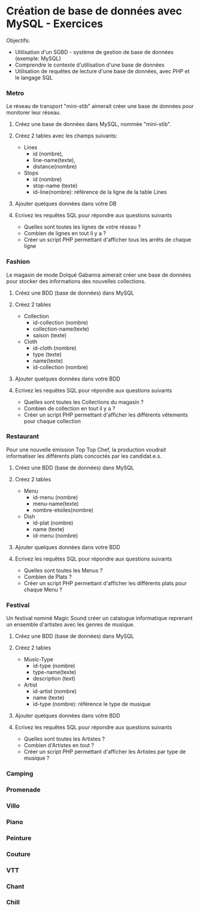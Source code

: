 # Création de base de données avec MySQL - Exercices

Objectifs:
- Utilisation d'un SGBD - système de gestion de base de données (exemple: MySQL)
- Comprendre le contexte d'utilisation d'une base de données 
- Utilisation de requêtes de lecture d'une base de données, avec PHP et le langage SQL 

### Metro

Le réseau de transport "mini-stib" aimerait créer une base de données pour monitorer leur réseau. 

1. Créez une base de données dans MySQL, nommée "mini-stib".  
2. Créez 2 tables avec les champs suivants: 
   - Lines
     - id (nombre), 
     - line-name(texte),
     - distance(nombre)
   - Stops
     - id (nombre)
     - stop-name (texte)
     - id-line(nombre): référence de la ligne de la table Lines

3. Ajouter quelques données dans votre DB
4. Ecrivez les requêtes SQL pour répondre  aux questions suivants
   - Quelles sont toutes les lignes de votre réseau ? 
   - Combien de lignes en tout il y a ? 
   - Créer un script PHP permettant d'afficher tous les arrêts de chaque ligne  


### Fashion

Le magasin de mode Dolqué Gabanna aimerait créer une base de données pour stocker des informations des nouvelles collections.


1. Créez une BDD (base de données) dans MySQL
2. Créez 2 tables 
   -  Collection 
      -  id-collection (nombre)
      -  collection-name(texte)
      -  saison (texte)
   -  Cloth
      -  id-cloth (nombre)
      -  type (texte) 
      -  name(texte)
      -  id-collection (nombre)

3. Ajouter quelques données dans votre BDD
4. Ecrivez les requêtes SQL pour répondre  aux questions suivants
   - Quelles sont toutes les Collections du magasin ? 
   - Combien de collection en tout il y a ? 
   - Créer un script PHP permettant d'afficher les différents vêtements pour chaque collection   


### Restaurant

Pour une nouvelle émission Top Top Chef, la production voudrait informatiser les différents plats concoctés par les candidat.e.s. 


1. Créez une BDD (base de données) dans MySQL
2. Créez 2 tables 
   -  Menu 
      -  id-menu (nombre)
      -  menu-name(texte)
      -  nombre-etoiles(nombre)
   -  Dish
      -  id-plat (nombre)
      -  name (texte) 
      -  id-menu (nombre)

3. Ajouter quelques données dans votre BDD
4. Ecrivez les requêtes SQL pour répondre  aux questions suivants
   - Quelles sont toutes les Menus ? 
   - Combien de Plats ? 
   - Créer un script PHP permettant d'afficher les différents plats pour chaque Menu ?  

### Festival 

Un festival nommé Magic Sound créer un catalogue informatique reprenant un ensemble d'artistes avec les genres de musique.  


1. Créez une BDD (base de données) dans MySQL
2. Créez 2 tables 
   -  Music-Type
      -  id-type (nombre)
      -  type-name(texte)
      -  description (text)
   -  Artist
      -  id-artist (nombre)
      -  name (texte) 
      -  id-type (nombre): référence le type de musique

3. Ajouter quelques données dans votre BDD
4. Ecrivez les requêtes SQL pour répondre  aux questions suivants
   - Quelles sont toutes les Artistes ? 
   - Combien d'Artistes en tout ? 
   - Créer un script PHP permettant d'afficher les Artistes par type de musique ?  


### Camping

### Promenade

### Villo

### Piano

### Peinture 

### Couture

### VTT 

### Chant 

### Chill
